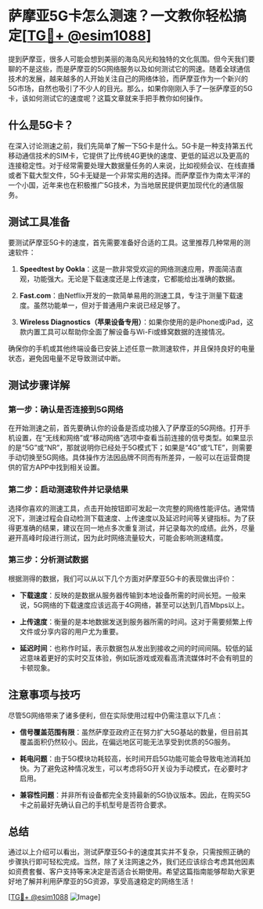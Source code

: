 # 萨摩亚5G卡怎么测速？一文教你轻松搞定[[TG💪+ @esim1088](https://t.me/s/esim1088)]

提到萨摩亚，很多人可能会想到美丽的海岛风光和独特的文化氛围。但今天我们要聊的不是这些，而是萨摩亚的5G网络服务以及如何测试它的网速。随着全球通信技术的发展，越来越多的人开始关注自己的网络体验，而萨摩亚作为一个新兴的5G市场，自然也吸引了不少人的目光。那么，如果你刚刚入手了一张萨摩亚的5G卡，该如何测试它的速度呢？这篇文章就来手把手教你如何操作。

## 什么是5G卡？

在深入讨论测速之前，我们先简单了解一下5G卡是什么。5G卡是一种支持第五代移动通信技术的SIM卡，它提供了比传统4G更快的速度、更低的延迟以及更高的连接稳定性。对于经常需要处理大数据量任务的人来说，比如视频会议、在线直播或者下载大型文件，5G卡无疑是一个非常实用的选择。而萨摩亚作为南太平洋的一个小国，近年来也在积极推广5G技术，为当地居民提供更加现代化的通信服务。

## 测试工具准备

要测试萨摩亚5G卡的速度，首先需要准备好合适的工具。这里推荐几种常用的测速软件：

1. **Speedtest by Ookla**：这是一款非常受欢迎的网络测速应用，界面简洁直观，功能强大。无论是下载速度还是上传速度，它都能给出准确的数据。
   
2. **Fast.com**：由Netflix开发的一款简单易用的测速工具，专注于测量下载速度。虽然功能单一，但对于普通用户来说已经足够了。
   
3. **Wireless Diagnostics（苹果设备专用）**：如果你使用的是iPhone或iPad，这款内置工具可以帮助你全面了解设备与Wi-Fi或蜂窝数据的连接情况。

确保你的手机或其他终端设备已安装上述任意一款测速软件，并且保持良好的电量状态，避免因电量不足导致测试中断。

## 测试步骤详解

### 第一步：确认是否连接到5G网络

在开始测速之前，首先要确认你的设备是否成功接入了萨摩亚的5G网络。打开手机设置，在“无线和网络”或“移动网络”选项中查看当前连接的信号类型。如果显示的是“5G”或“NR”，那就说明你已经处于5G模式下；如果是“4G”或“LTE”，则需要手动切换至5G网络。具体操作方法因品牌不同而有所差异，一般可以在运营商提供的官方APP中找到相关设置。

### 第二步：启动测速软件并记录结果

选择你喜欢的测速工具，点击开始按钮即可发起一次完整的网络性能评估。通常情况下，测速过程会自动检测下载速度、上传速度以及延迟时间等关键指标。为了获得更准确的结果，建议在同一地点多次重复测试，并记录每次的成绩。此外，尽量避开高峰时段进行测试，因为此时网络流量较大，可能会影响测速精度。

### 第三步：分析测试数据

根据测得的数据，我们可以从以下几个方面对萨摩亚5G卡的表现做出评价：

- **下载速度**：反映的是数据从服务器传输到本地设备所需的时间长短。一般来说，5G网络的下载速度应该远高于4G网络，甚至可以达到几百Mbps以上。
  
- **上传速度**：衡量的是本地数据发送到服务器所需的时间。这对于需要频繁上传文件或分享内容的用户尤为重要。
  
- **延迟时间**：也称作时延，表示数据包从发出到接收之间的时间间隔。较低的延迟意味着更好的实时交互体验，例如玩游戏或观看高清流媒体时不会有明显的卡顿现象。

## 注意事项与技巧

尽管5G网络带来了诸多便利，但在实际使用过程中仍需注意以下几点：

- **信号覆盖范围有限**：虽然萨摩亚政府正在努力扩大5G基站的数量，但目前其覆盖面积仍然较小。因此，在偏远地区可能无法享受到优质的5G服务。
  
- **耗电问题**：由于5G模块功耗较高，长时间开启5G功能可能会导致电池消耗加快。为了避免这种情况发生，可以考虑将5G开关设为手动模式，在必要时才启用。
  
- **兼容性问题**：并非所有设备都完全支持最新的5G协议版本。因此，在购买5G卡之前最好先确认自己的手机型号是否符合要求。

## 总结

通过以上介绍可以看出，测试萨摩亚5G卡的速度其实并不复杂，只需按照正确的步骤执行即可轻松完成。当然，除了关注网速之外，我们还应该综合考虑其他因素如资费套餐、客户支持等来决定是否适合长期使用。希望这篇指南能够帮助大家更好地了解并利用萨摩亚的5G资源，享受高速稳定的网络生活！

[[TG💪+ @esim1088](https://t.me/s/esim1088) ![Image](https://i.postimg.cc/4NQfJmqS/Snipaste-2025-05-13-00-14-12.png)]
